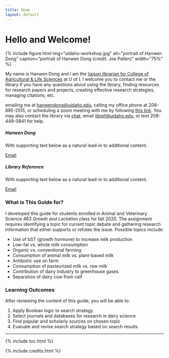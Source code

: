 ```yaml
---
title: Home
layout: default
---
```


# Hello and Welcome!

{% include figure.html img="uidaho-workshop.jpg" alt="portrait of Hanwen Dong" caption="portrait of Hanwen Dong (credit: Joe Pallen)" width="75%" %}

My name is Hanwen Dong and I am the [liaison librarian for College of Agricultural & Life Sciences](https://www.lib.uidaho.edu/about/liaisons.html) at U of I. I welcome you to contact me or the library if you have any questions about using the library, finding resources for research papers and projects, creating effective research strategies, managing citations, etc.

emailing me at <hanwendong@uidaho.edu>, calling my office phone at 208-885-2515, or scheduling a zoom meeting with me by following [this link](https://uidaho.co1.qualtrics.com/jfe/form/SV_1GJiDTJ7po0bDk9?topic=Agricultural+%26amp%3B+Life+Sciences&person=Hanwen+Dong&email=hanwendong%40uidaho.edu). You may also contact the library via [chat](https://www.lib.uidaho.edu/help/chat.html), email <libref@uidaho.edu>, or text 208-449-0841 for help.

<div class="row">
  <div class="col-sm-6">
    <div class="card">
      <div class="card-body">
        <h5 class="card-title">Hanwen Dong</h5>
        <p class="card-text">With supporting text below as a natural lead-in to additional content.</p>
        <a href="hanwendong@uidaho.edu" class="btn btn-primary">Email</a>
      </div>
    </div>
  </div>
  <div class="col-sm-6">
    <div class="card">
      <div class="card-body">
        <h5 class="card-title">Library Reference</h5>
        <p class="card-text">With supporting text below as a natural lead-in to additional content.</p>
        <a href="#" class="btn btn-primary">Email</a>
      </div>
    </div>
  </div>
</div>

### What is This Guide for?
I developed this guide for students enrolled in Animal and Veterinary Science 463 *Growth and Lactation* class for fall 2020. The assignment requires identifying a topic for current topic debate and gathering research information that either supports or refutes the issue. Possible topics include: 
- Use of bST (growth hormone) to increase milk production
- Low-fat vs. whole milk consumption
- Organic vs. conventional farming
- Consumption of animal milk vs. plant-based milk
- Antibiotic use on farm
- Consumption of pasteurized milk vs. raw milk
- Contribution of dairy industry to greenhouse gases
- Separation of dairy cow from calf

### Learning Outcomes
After reviewing the content of this guide, you will be able to:
1. Apply Boolean logic to search strategy
2. Select journals and databases for research in dairy science
3. Find popular and scholarly sources on chosen topic
4. Evaluate and revise search strategy based on search results

------
{% include toc.html %}

{% include credits.html %}
